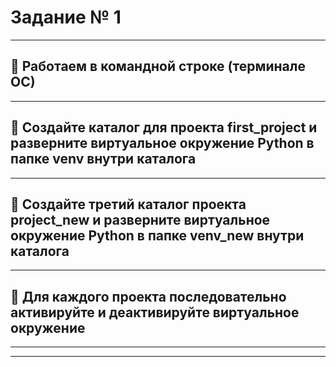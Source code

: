 
# Задание № 1
___
## 📌 Работаем в командной строке (терминале ОС)
___
## 📌 Создайте каталог для проекта first_project и разверните виртуальное окружение Python в папке venv внутри каталога


___
## 📌 Создайте третий каталог проекта project_new и разверните виртуальное окружение Python в папке venv_new внутри каталога
___
## 📌 Для каждого проекта последовательно активируйте и деактивируйте виртуальное окружение
___
___